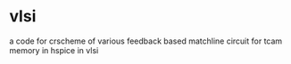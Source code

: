 # vlsi

a code for crscheme  of various feedback based matchline circuit for tcam memory  in hspice in vlsi
